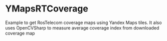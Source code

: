 # YMapsRTCoverage

Example to get RosTelecom coverage maps using Yandex Maps tiles. It also uses OpenCVSharp to measure average coverage index from downloaded coverage map
